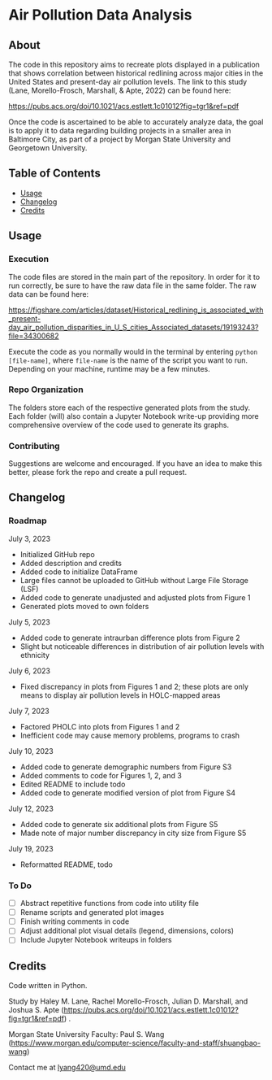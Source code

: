 # Air Pollution Data Analysis

## About

The code in this repository aims to recreate plots displayed in a publication
that shows correlation between historical redlining across major cities in the
United States and present-day air pollution levels. The link to this study
(Lane, Morello-Frosch, Marshall, & Apte, 2022) can be found here:

https://pubs.acs.org/doi/10.1021/acs.estlett.1c01012?fig=tgr1&ref=pdf

Once the code is ascertained to be able to accurately analyze data, the goal is
to apply it to data regarding building projects in a smaller area in Baltimore
City, as part of a project by Morgan State University and Georgetown
University.

## Table of Contents

- [Usage](#usage)
- [Changelog](#changelog)
- [Credits](#credits)

## Usage

### Execution

The code files are stored in the main part of the repository. In order for it
to run correctly, be sure to have the raw data file in the same folder. The
raw data can be found here:

https://figshare.com/articles/dataset/Historical_redlining_is_associated_with_present-day_air_pollution_disparities_in_U_S_cities_Associated_datasets/19193243?file=34300682

Execute the code as you normally would in the terminal by entering
`python [file-name]`, where `file-name` is the name of the script you want to
run. Depending on your machine, runtime may be a few minutes.

### Repo Organization

The folders store each of the respective generated plots from the study. Each
folder (will) also contain a Jupyter Notebook write-up providing more
comprehensive overview of the code used to generate its graphs.

### Contributing

Suggestions are welcome and encouraged. If you have an idea to make this
better, please fork the repo and create a pull request.

## Changelog

### Roadmap

July 3, 2023

- Initialized GitHub repo
- Added description and credits
- Added code to initialize DataFrame
- Large files cannot be uploaded to GitHub without Large File Storage (LSF)
- Added code to generate unadjusted and adjusted plots from Figure 1
- Generated plots moved to own folders

July 5, 2023

- Added code to generate intraurban difference plots from Figure 2
- Slight but noticeable differences in distribution of air pollution levels
  with ethnicity

July 6, 2023

- Fixed discrepancy in plots from Figures 1 and 2; these plots are only
  means to display air pollution levels in HOLC-mapped areas

July 7, 2023

- Factored PHOLC into plots from Figures 1 and 2
- Inefficient code may cause memory problems, programs to crash

July 10, 2023

- Added code to generate demographic numbers from Figure S3
- Added comments to code for Figures 1, 2, and 3
- Edited README to include todo
- Added code to generate modified version of plot from Figure S4

July 12, 2023

- Added code to generate six additional plots from Figure S5
- Made note of major number discrepancy in city size from Figure S5

July 19, 2023

- Reformatted README, todo

### To Do

- [ ] Abstract repetitive functions from code into utility file
- [ ] Rename scripts and generated plot images
- [ ] Finish writing comments in code
- [ ] Adjust additional plot visual details (legend, dimensions, colors)
- [ ] Include Jupyter Notebook writeups in folders

## Credits

Code written in Python.

Study by Haley M. Lane, Rachel Morello-Frosch, Julian D. Marshall, and Joshua
S. Apte (https://pubs.acs.org/doi/10.1021/acs.estlett.1c01012?fig=tgr1&ref=pdf)
.

Morgan State University Faculty: Paul S. Wang
(https://www.morgan.edu/computer-science/faculty-and-staff/shuangbao-wang)

Contact me at
[lyang420@umd.edu](mailto:lyang420@umd.edu?subject=[GitHub]%20Air20%Pollution%20Data)
